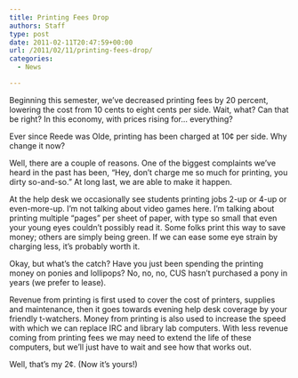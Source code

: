 ```yaml
---
title: Printing Fees Drop
authors: Staff
type: post
date: 2011-02-11T20:47:59+00:00
url: /2011/02/11/printing-fees-drop/
categories:
  - News

---
```

Beginning this semester, we’ve decreased printing fees by 20 percent, lowering the cost from 10 cents to eight cents per side. Wait, what? Can that be right? In this economy, with prices rising for… everything?

Ever since Reede was Olde, printing has been charged at 10¢ per side. Why change it now?
  
Well, there are a couple of reasons. One of the biggest complaints we’ve heard in the past has been, “Hey, don’t charge me so much for printing, you dirty so-and-so.” At long last, we are able to make it happen.

At the help desk we occasionally see students printing jobs 2-up or 4-up or even-more-up. I’m not talking about video games here. I’m talking about printing multiple “pages” per sheet of paper, with type so small that even your young eyes couldn’t possibly read it. Some folks print this way to save money; others are simply being green. If we can ease some eye strain by charging less, it’s probably worth it.

Okay, but what’s the catch? Have you just been spending the printing money on ponies and lollipops? No, no, no, CUS hasn’t purchased a pony in years (we prefer to lease).
  
Revenue from printing is first used to cover the cost of printers, supplies and maintenance, then it goes towards evening help desk coverage by your friendly t-watchers. Money from printing is also used to increase the speed with which we can replace IRC and library lab computers. With less revenue coming from printing fees we may need to extend the life of these computers, but we’ll just have to wait and see how that works out.

Well, that’s my 2¢. (Now it’s yours!)